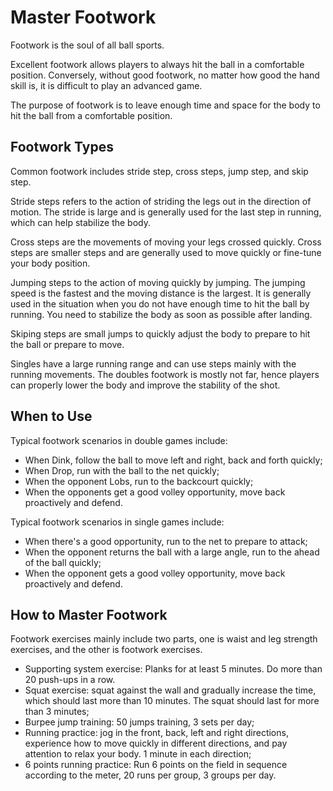 # Master Footwork

Footwork is the soul of all ball sports. 

Excellent footwork allows players to always hit the ball in a comfortable position. Conversely, without good footwork, no matter how good the hand skill is, it is difficult to play an advanced game.

The purpose of footwork is to leave enough time and space for the body to hit the ball from a comfortable position.

## Footwork Types

Common footwork includes stride step, cross steps, jump step, and skip step.

Stride steps refers to the action of striding the legs out in the direction of motion. The stride is large and is generally used for the last step in running, which can help stabilize the body.

Cross steps are the movements of moving your legs crossed quickly. Cross steps are smaller steps and are generally used to move quickly or fine-tune your body position.

Jumping steps to the action of moving quickly by jumping. The jumping speed is the fastest and the moving distance is the largest. It is generally used in the situation when you do not have enough time to hit the ball by running. You need to stabilize the body as soon as possible after landing.

Skiping steps are small jumps to quickly adjust the body to prepare to hit the ball or prepare to move.

Singles have a large running range and can use steps mainly with the running movements. The doubles footwork is mostly not far, hence players can properly lower the body and improve the stability of the shot.

## When to Use

Typical footwork scenarios in double games include:

* When Dink, follow the ball to move left and right, back and forth quickly;
* When Drop, run with the ball to the net quickly;
* When the opponent Lobs, run to the backcourt quickly;
* When the opponents get a good volley opportunity, move back proactively and defend.

Typical footwork scenarios in single games include:

* When there's a good opportunity, run to the net to prepare to attack;
* When the opponent returns the ball with a large angle, run to the ahead of the ball quickly;
* When the opponent gets a good volley opportunity, move back proactively and defend.

## How to Master Footwork

Footwork exercises mainly include two parts, one is waist and leg strength exercises, and the other is footwork exercises.

* Supporting system exercise: Planks for at least 5 minutes. Do more than 20 push-ups in a row.
* Squat exercise: squat against the wall and gradually increase the time, which should last more than 10 minutes. The squat should last for more than 3 minutes;
* Burpee jump training: 50 jumps training, 3 sets per day;
* Running practice: jog in the front, back, left and right directions, experience how to move quickly in different directions, and pay attention to relax your body. 1 minute in each direction;
* 6 points running practice: Run 6 points on the field in sequence according to the meter, 20 runs per group, 3 groups per day.